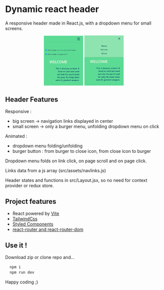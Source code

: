 # Dynamic react header

A responsive header made in React.js, with a dropdown menu for small screens.

<p align="center">
  <img src="git-assets/dropdown-menu-closed.png" alt="dropdown-menu-closed" width="25%" height="auto" margin-right="5px">
  <img src="git-assets/dropdown-menu-open.png" alt="dropdown-menu-open" width="25%" height="auto" margin-left="5px">
</p>

## Header Features

Responsive :

- big screen → navigation links displayed in center
- small screen → only a burger menu, unfolding dropdown menu on click

Animated :

- dropdown menu folding/unfolding
- burger button : from burger to close icon, from close icon to burger

Dropdown menu folds on link click, on page scroll and on page click.

Links data from a js array (src/assets/navlinks.js)

Header states and functions in src/Layout.jsx, so no need for context provider or redux store.

## Project features

- React powered by [Vite](https://vitejs.dev/)
- [TailwindCss](https://tailwindcss.com/)
- [Styled Components](https://styled-components.com/)
- [react-router and react-router-dom](https://reactrouter.com/en/main)

## Use it !

Download zip or clone repo and...

```bash
  npm i
  npm run dev
```

Happy coding ;)
